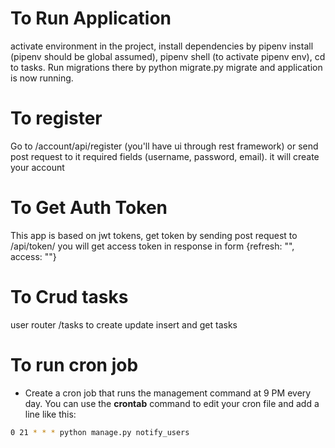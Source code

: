 # To Run Application
activate environment in the project, install dependencies by pipenv install (pipenv should be global assumed), pipenv shell (to activate pipenv env), cd to tasks.  Run migrations there by python migrate.py migrate and application is now running.

# To register 
Go to /account/api/register (you'll have ui through rest framework) or send post request to it required fields (username, password, email). it will create your account

# To Get Auth Token
This app is based on jwt tokens, get token by sending post request to /api/token/ you will get access token in response in form {refresh: "", access: ""}

# To Crud tasks
user router /tasks to create update insert and get tasks

# To run cron job
- Create a cron job that runs the management command at 9 PM every day. You can use the **crontab** command to edit your cron file and add a line like this:

```bash
0 21 * * * python manage.py notify_users